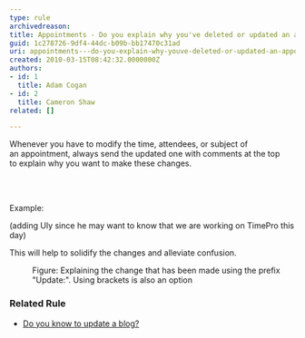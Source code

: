 ```yaml
---
type: rule
archivedreason: 
title: Appointments - Do you explain why you've deleted or updated an appointment?
guid: 1c278726-9df4-44dc-b09b-bb17470c31ad
uri: appointments---do-you-explain-why-youve-deleted-or-updated-an-appointment
created: 2010-03-15T08:42:32.0000000Z
authors:
- id: 1
  title: Adam Cogan
- id: 2
  title: Cameron Shaw
related: []

---
```



<p class="ssw15-rteElement-P">Whenever you have to modify the time, attendees, or subject of an&#160;appointment, always send the updated one with comments at the top to&#160;explain why you want to make these changes.<br></p>
<br><excerpt class='endintro'></excerpt><br>
<p class="ssw15-rteElement-P">​Example&#58;​​<br></p><p class="ssw15-rteElement-GreyBox">(adding Uly since he may want to know that we are working on TimePro this day)​<br></p><div><p></p><p>This will help to solidify the changes and alleviate confusion.</p><dl class="image"><dt> 
            <img src="/PublishingImages/AppointmentWithComments.jpg" alt="" /> 
         </dt><dd>Figure&#58; Explaining the change that has been made using the prefix &quot;Update&#58;&quot;. Using brackets is also an option​<br></dd></dl><h3>​Related Rule</h3><ul><li>​<a href="/_layouts/15/FIXUPREDIRECT.ASPX?WebId=3dfc0e07-e23a-4cbb-aac2-e778b71166a2&amp;TermSetId=07da3ddf-0924-4cd2-a6d4-a4809ae20160&amp;TermId=cd982cb5-55b3-4678-8f41-5dfac7e9ea11">Do you know to update a blog?</a></li></ul><br></div>


